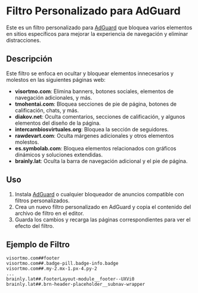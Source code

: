 # Filtro Personalizado para AdGuard

Este es un filtro personalizado para [AdGuard](https://adguard.com/es) que bloquea varios elementos en sitios específicos para mejorar la experiencia de navegación y eliminar distracciones.

## Descripción

Este filtro se enfoca en ocultar y bloquear elementos innecesarios y molestos en las siguientes páginas web:

- **visortmo.com**: Elimina banners, botones sociales, elementos de navegación adicionales, y más.
- **tmohentai.com**: Bloquea secciones de pie de página, botones de calificación, chats, y más.
- **diakov.net**: Oculta comentarios, secciones de calificación, y algunos elementos del diseño de la página.
- **intercambiosvirtuales.org**: Bloquea la sección de seguidores.
- **rawdevart.com**: Oculta márgenes adicionales y otros elementos molestos.
- **es.symbolab.com**: Bloquea elementos relacionados con gráficos dinámicos y soluciones extendidas.
- **brainly.lat**: Oculta la barra de navegación adicional y el pie de página.

## Uso

1. Instala [AdGuard](https://adguard.com/es) o cualquier bloqueador de anuncios compatible con filtros personalizados.
2. Crea un nuevo filtro personalizado en AdGuard y copia el contenido del archivo de filtro en el editor.
3. Guarda los cambios y recarga las páginas correspondientes para ver el efecto del filtro.

## Ejemplo de Filtro

```plaintext
visortmo.com##footer
visortmo.com##.badge-pill.badge-info.badge
visortmo.com##.my-2.mx-1.px-4.py-2
...
brainly.lat##.FooterLayout-module__footer--UXVi0
brainly.lat##.brn-header-placeholder__subnav-wrapper
